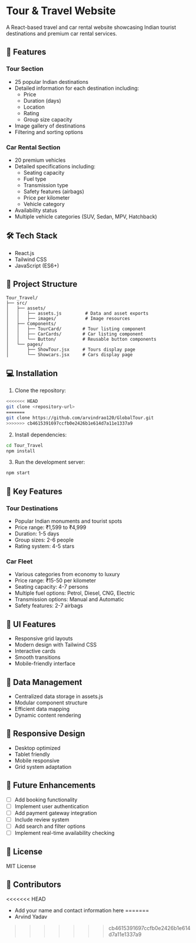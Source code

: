 # Tour & Travel Website

A React-based travel and car rental website showcasing Indian tourist destinations and premium car rental services.

## 🌟 Features

### Tour Section
- 25 popular Indian destinations
- Detailed information for each destination including:
  - Price
  - Duration (days)
  - Location
  - Rating
  - Group size capacity
- Image gallery of destinations
- Filtering and sorting options

### Car Rental Section
- 20 premium vehicles
- Detailed specifications including:
  - Seating capacity
  - Fuel type
  - Transmission type
  - Safety features (airbags)
  - Price per kilometer
  - Vehicle category
- Availability status
- Multiple vehicle categories (SUV, Sedan, MPV, Hatchback)

## 🛠️ Tech Stack
- React.js
- Tailwind CSS
- JavaScript (ES6+)

## 📁 Project Structure
```
Tour_Travel/
├── src/
│   ├── assets/
│   │   ├── assets.js         # Data and asset exports
│   │   ├── images/           # Image resources
│   ├── Components/
│   │   ├── TourCard/        # Tour listing component
│   │   ├── CarCards/        # Car listing component
│   │   └── Button/          # Reusable button components
│   └── pages/
│       ├── ShowTour.jsx     # Tours display page
│       └── Showcars.jsx     # Cars display page
```

## 💻 Installation

1. Clone the repository:
```bash
<<<<<<< HEAD
git clone <repository-url>
=======
git clone https://github.com/arvindrao120/GlobalTour.git
>>>>>>> cb4615391697ccfb0e2426b1e614d7a11e1337a9
```

2. Install dependencies:
```bash
cd Tour_Travel
npm install
```

3. Run the development server:
```bash
npm start
```

## 🎯 Key Features

### Tour Destinations
- Popular Indian monuments and tourist spots
- Price range: ₹1,599 to ₹4,999
- Duration: 1-5 days
- Group sizes: 2-6 people
- Rating system: 4-5 stars

### Car Fleet
- Various categories from economy to luxury
- Price range: ₹15-50 per kilometer
- Seating capacity: 4-7 persons
- Multiple fuel options: Petrol, Diesel, CNG, Electric
- Transmission options: Manual and Automatic
- Safety features: 2-7 airbags

## 🎨 UI Features
- Responsive grid layouts
- Modern design with Tailwind CSS
- Interactive cards
- Smooth transitions
- Mobile-friendly interface

## 🔄 Data Management
- Centralized data storage in assets.js
- Modular component structure
- Efficient data mapping
- Dynamic content rendering

## 📱 Responsive Design
- Desktop optimized
- Tablet friendly
- Mobile responsive
- Grid system adaptation

## 🚀 Future Enhancements
- [ ] Add booking functionality
- [ ] Implement user authentication
- [ ] Add payment gateway integration
- [ ] Include review system
- [ ] Add search and filter options
- [ ] Implement real-time availability checking

## 📄 License
MIT License

## 👥 Contributors
<<<<<<< HEAD
- Add your name and contact information here
=======
- Arvind Yadav
>>>>>>> cb4615391697ccfb0e2426b1e614d7a11e1337a9
